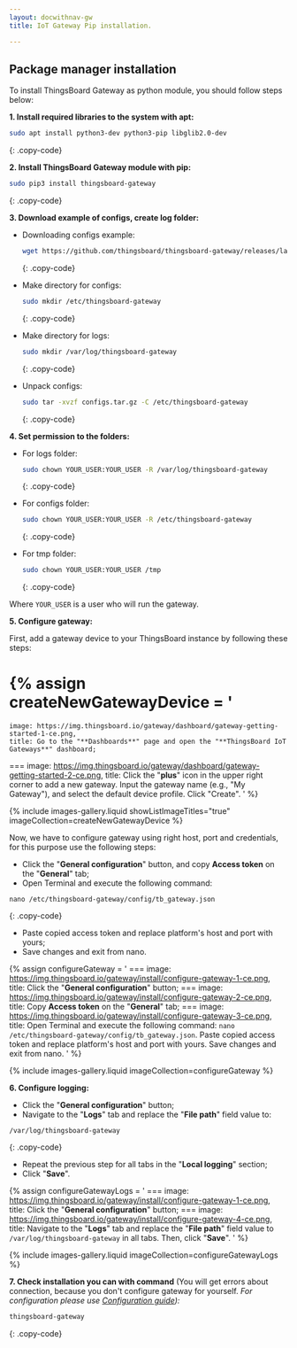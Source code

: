 ```yaml
---
layout: docwithnav-gw
title: IoT Gateway Pip installation.

---
```


## Package manager installation

To install ThingsBoard Gateway as python module, you should follow steps below:  

**1. Install required libraries to the system with apt:**  

```bash
sudo apt install python3-dev python3-pip libglib2.0-dev 
```
{: .copy-code}

**2. Install ThingsBoard Gateway module with pip:**  

```bash
sudo pip3 install thingsboard-gateway
```
{: .copy-code}

**3. Download example of configs, create log folder:**  

- Downloading configs example:  

  ```bash
  wget https://github.com/thingsboard/thingsboard-gateway/releases/latest/download/configs.tar.gz
  ```
  {: .copy-code}

- Make directory for configs:  
  ```bash
  sudo mkdir /etc/thingsboard-gateway
  ```
  {: .copy-code}

- Make directory for logs:  
  ```bash
  sudo mkdir /var/log/thingsboard-gateway
  ```
  {: .copy-code}

- Unpack configs:
  ```bash
  sudo tar -xvzf configs.tar.gz -C /etc/thingsboard-gateway
  ```
  {: .copy-code}


**4. Set permission to the folders:**

- For logs folder:
  ```bash
  sudo chown YOUR_USER:YOUR_USER -R /var/log/thingsboard-gateway
  ```
  {: .copy-code}

- For configs folder:
  ```bash
  sudo chown YOUR_USER:YOUR_USER -R /etc/thingsboard-gateway
  ```
  {: .copy-code}

- For tmp folder:
  ```bash
  sudo chown YOUR_USER:YOUR_USER /tmp
  ```
  {: .copy-code}

Where `YOUR_USER` is a user who will run the gateway.

**5. Configure gateway:**

First, add a gateway device to your ThingsBoard instance by following these steps:

{% assign createNewGatewayDevice = '
  ===
    image: https://img.thingsboard.io/gateway/dashboard/gateway-getting-started-1-ce.png,
    title: Go to the "**Dashboards**" page and open the "**ThingsBoard IoT Gateways**" dashboard;
  ===
    image: https://img.thingsboard.io/gateway/dashboard/gateway-getting-started-2-ce.png,
    title: Click the "**plus**" icon in the upper right corner to add a new gateway. Input the gateway name (e.g., "My Gateway"), and select the default device profile. Click "Create".
'
%}

{% include images-gallery.liquid showListImageTitles="true" imageCollection=createNewGatewayDevice %}

Now, we have to configure gateway using right host, port and credentials, for this purpose use the following steps:

- Click the "**General configuration**" button, and copy **Access token** on the "**General**" tab;
- Open Terminal and execute the following command:

```text
nano /etc/thingsboard-gateway/config/tb_gateway.json
```
{: .copy-code}

- Paste copied access token and replace platform's host and port with yours;
- Save changes and exit from nano.

{% assign configureGateway = '
    ===
        image: https://img.thingsboard.io/gateway/install/configure-gateway-1-ce.png,
        title: Click the "**General configuration**" button;
    ===
        image: https://img.thingsboard.io/gateway/install/configure-gateway-2-ce.png,
        title: Copy **Access token** on the "**General**" tab;
    ===
        image: https://img.thingsboard.io/gateway/install/configure-gateway-3-ce.png,
        title: Open Terminal and execute the following command: `nano /etc/thingsboard-gateway/config/tb_gateway.json`. Paste copied access token and replace platform&#39;s host and port with yours. Save changes and exit from nano.
'
%}

{% include images-gallery.liquid imageCollection=configureGateway %}

**6. Configure logging:**

- Click the "**General configuration**" button;
- Navigate to the "**Logs**" tab and replace the "**File path**" field value to:

```text
/var/log/thingsboard-gateway 
```
{: .copy-code}

- Repeat the previous step for all tabs in the "**Local logging**" section;
- Click "**Save**".

{% assign configureGatewayLogs = '
    ===
        image: https://img.thingsboard.io/gateway/install/configure-gateway-1-ce.png,
        title: Click the "**General configuration**" button;
    ===
        image: https://img.thingsboard.io/gateway/install/configure-gateway-4-ce.png,
        title: Navigate to the "**Logs**" tab and replace the "**File path**" field value to `/var/log/thingsboard-gateway` in all tabs. Then, click "**Save**".
'
%}

{% include images-gallery.liquid imageCollection=configureGatewayLogs %}

**7. Check installation you can with command** (You will get errors about connection, because you don't configure gateway for yourself. *For configuration please use [Configuration guide](/docs/iot-gateway/configuration/)):*

```bash
thingsboard-gateway
```
{: .copy-code}